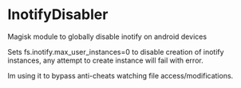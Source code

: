 # InotifyDisabler
Magisk module to globally disable inotify on android devices

Sets fs.inotify.max_user_instances=0 to disable creation of inotify instances, any attempt to create instance will fail with error.

Im using it to bypass anti-cheats watching file access/modifications.
